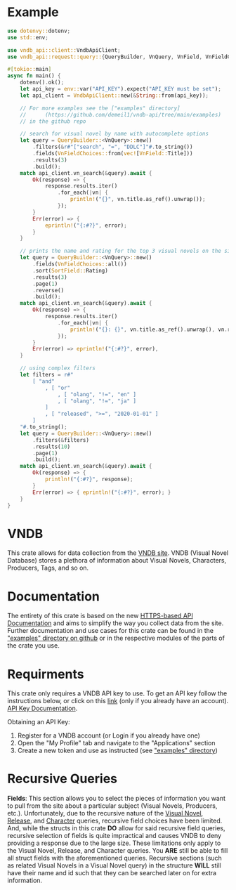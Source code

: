 # Example
```rust
use dotenvy::dotenv;
use std::env;

use vndb_api::client::VndbApiClient;
use vndb_api::request::query::{QueryBuilder, VnQuery, VnField, VnFieldChoices, SortField};

#[tokio::main]
async fn main() {
    dotenv().ok();
    let api_key = env::var("API_KEY").expect("API_KEY must be set");
    let api_client = VndbApiClient::new(&String::from(api_key));

    // For more examples see the ["examples" directory]
    //      (https://github.com/demeil1/vndb-api/tree/main/examples) 
    // in the github repo

    // search for visual novel by name with autocomplete options
    let query = QueryBuilder::<VnQuery>::new()
        .filters(&r#"["search", "=", "DDLC"]"#.to_string())
        .fields(VnFieldChoices::from(vec![VnField::Title]))
        .results(3)
        .build();
    match api_client.vn_search(&query).await {
        Ok(response) => {
            response.results.iter()
                .for_each(|vn| {
                    println!("{}", vn.title.as_ref().unwrap());
                });
        }
        Err(error) => {
            eprintln!("{:#?}", error);
        }
    }

    // prints the name and rating for the top 3 visual novels on the site
    let query = QueryBuilder::<VnQuery>::new()
        .fields(VnFieldChoices::all())
        .sort(SortField::Rating)
        .results(3)
        .page(1)
        .reverse()
        .build();
    match api_client.vn_search(&query).await {
        Ok(response) => {
            response.results.iter()
                .for_each(|vn| {
                    println!("{}: {}", vn.title.as_ref().unwrap(), vn.rating.unwrap());
                });
        }
        Err(error) => eprintln!("{:#?}", error),
    }

    // using complex filters
    let filters = r#"
        [ "and"
            , [ "or"
                , [ "olang", "!=", "en" ]
                , [ "olang", "!=", "ja" ]
            ]
            , [ "released", ">=", "2020-01-01" ]
        ]
    "#.to_string();
    let query = QueryBuilder::<VnQuery>::new()
        .filters(&filters)
        .results(10)
        .page(1)
        .build();
    match api_client.vn_search(&query).await {
        Ok(response) => {
            println!("{:#?}", response);
        }
        Err(error) => { eprintln!("{:#?}", error); }
    }
}
```

# VNDB

This crate allows for data collection from the [VNDB site](https://vndb.org). VNDB (Visual Novel Database)
stores a plethora of information about Visual Novels, Characters, Producers, Tags, and so on.

# Documentation

The entirety of this crate is based on the new [HTTPS-based API Documentation](https://api.vndb.org/kana#post-character) and aims to simplify the way you collect data from the site. Further documentation 
and use cases for this crate can be found in the ["examples" directory on github](https://github.com/demeil1/vndb-api/tree/main/examples) or in the respective modules of
the parts of the crate you use.

# Requirments
This crate only requires a VNDB API key to use. To get an API key follow the instructions below, or click on this [link](https://vndb.org/u/tokens) (only if you already have an account). [API Key Documentation](https://api.vndb.org/kana#user-authentication).

Obtaining an API Key:
1. Register for a VNDB account (or Login if you already have one)
2. Open the "My Profile" tab and navigate to the "Applications" section
3. Create a new token and use as instructed (see ["examples" directory](https://github.com/demeil1/vndb-api/tree/main/examples))

# Recursive Queries

**Fields**: This section allows you to select the pieces of information you want to pull from the site about a
particular subject (Visual Novels, Producers, etc.). Unfortunately, due to the recursive nature of the [Visual Novel](https://api.vndb.org/kana#post-vn), [Release](https://api.vndb.org/kana#post-release), and [Character](https://api.vndb.org/kana#post-character) queries, recursive field choices have been limited. And, while the structs in this crate **DO** allow for said recursive field queries, recursive selection of fields is quite impractical and causes VNDB to deny providing a response due to the large size. These limitations only apply to the Visual Novel, Release, and Character queries. You **ARE** still be able to fill all struct fields with the aforementioned queries. Recursive sections (such as related Visual Novels in a Visual Novel query) in the structure **WILL** still have their name and id such that they can be searched later on for extra information.